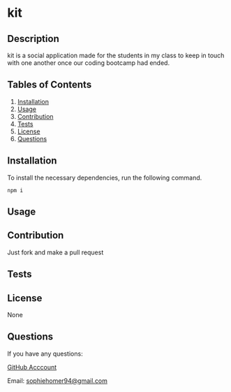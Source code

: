 
  # kit
  ## Description
  kit is a social application made for the students in my class to keep in touch with one another once our coding bootcamp had ended.
  ## Tables of Contents
  1. [Installation](#installation)
  2. [Usage](#usage)
  3. [Contribution](#contribution)
  4. [Tests](#tests)
  5. [License](#license)
  6. [Questions](#questions)
  ## Installation
  To install the necessary dependencies, run the following command.
  ```
  npm i
  ```
  ## Usage

  ## Contribution
  Just fork and make a pull request
  ## Tests

  ## License 
   None
  ## Questions
  If you have any questions:

  [GitHub Acccount](https://github.com/sophiehomer)

  Email: sophiehomer94@gmail.com
